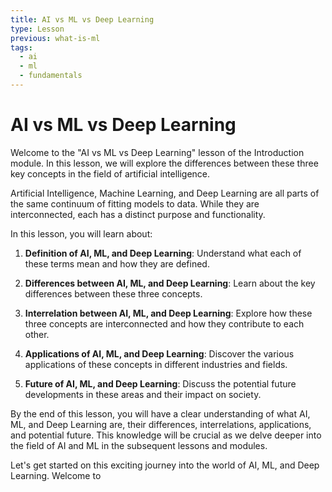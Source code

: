 ```yaml
---
title: AI vs ML vs Deep Learning
type: Lesson
previous: what-is-ml
tags:
  - ai
  - ml
  - fundamentals
---
```


# AI vs ML vs Deep Learning

Welcome to the "AI vs ML vs Deep Learning" lesson of the Introduction module. In this lesson, we will explore the differences between these three key concepts in the field of artificial intelligence.

Artificial Intelligence, Machine Learning, and Deep Learning are all parts of the same continuum of fitting models to data. While they are interconnected, each has a distinct purpose and functionality.

In this lesson, you will learn about:

1. **Definition of AI, ML, and Deep Learning**: Understand what each of these terms mean and how they are defined.

2. **Differences between AI, ML, and Deep Learning**: Learn about the key differences between these three concepts.

3. **Interrelation between AI, ML, and Deep Learning**: Explore how these three concepts are interconnected and how they contribute to each other.

4. **Applications of AI, ML, and Deep Learning**: Discover the various applications of these concepts in different industries and fields.

5. **Future of AI, ML, and Deep Learning**: Discuss the potential future developments in these areas and their impact on society.

By the end of this lesson, you will have a clear understanding of what AI, ML, and Deep Learning are, their differences, interrelations, applications, and potential future. This knowledge will be crucial as we delve deeper into the field of AI and ML in the subsequent lessons and modules.

Let's get started on this exciting journey into the world of AI, ML, and Deep Learning. Welcome to
